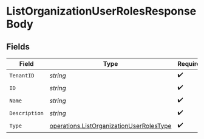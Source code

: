 # ListOrganizationUserRolesResponseBody


## Fields

| Field                                                                                                | Type                                                                                                 | Required                                                                                             | Description                                                                                          |
| ---------------------------------------------------------------------------------------------------- | ---------------------------------------------------------------------------------------------------- | ---------------------------------------------------------------------------------------------------- | ---------------------------------------------------------------------------------------------------- |
| `TenantID`                                                                                           | *string*                                                                                             | :heavy_check_mark:                                                                                   | N/A                                                                                                  |
| `ID`                                                                                                 | *string*                                                                                             | :heavy_check_mark:                                                                                   | N/A                                                                                                  |
| `Name`                                                                                               | *string*                                                                                             | :heavy_check_mark:                                                                                   | N/A                                                                                                  |
| `Description`                                                                                        | *string*                                                                                             | :heavy_check_mark:                                                                                   | N/A                                                                                                  |
| `Type`                                                                                               | [operations.ListOrganizationUserRolesType](../../models/operations/listorganizationuserrolestype.md) | :heavy_check_mark:                                                                                   | N/A                                                                                                  |